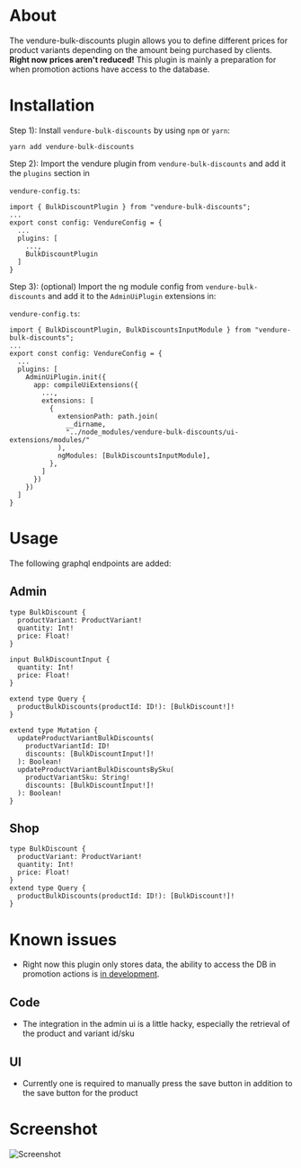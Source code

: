 # About

The vendure-bulk-discounts plugin allows you to define different prices for product variants depending on the amount being purchased by clients. **Right now prices aren't reduced!** This plugin is mainly a preparation for when promotion actions have access to the database.

# Installation

Step 1): Install `vendure-bulk-discounts` by using `npm` or `yarn`:

`yarn add vendure-bulk-discounts`

Step 2): Import the vendure plugin from `vendure-bulk-discounts` and add it the `plugins` section in

`vendure-config.ts`:
	
	import { BulkDiscountPlugin } from "vendure-bulk-discounts";
	...
	export const config: VendureConfig = {
	  ...
	  plugins: [
	    ...,
		BulkDiscountPlugin
	  ]
	}

Step 3): (optional) Import the ng module config from `vendure-bulk-discounts` and add it to the `AdminUiPlugin` extensions in:

`vendure-config.ts`:
    
    import { BulkDiscountPlugin, BulkDiscountsInputModule } from "vendure-bulk-discounts";
	...
	export const config: VendureConfig = {
	  ...
	  plugins: [
	    AdminUiPlugin.init({
		  app: compileUiExtensions({
		    ...,
			extensions: [
			  {
			    extensionPath: path.join(
				  __dirname,
				  "../node_modules/vendure-bulk-discounts/ui-extensions/modules/"
				),
				ngModules: [BulkDiscountsInputModule],
			  },
			]
		  })
		})
	  ]
	}

# Usage

The following graphql endpoints are added:

## Admin

	type BulkDiscount {
	  productVariant: ProductVariant!
	  quantity: Int!
	  price: Float!
	}
	
	input BulkDiscountInput {
	  quantity: Int!
	  price: Float!
	}
    
	extend type Query {
	  productBulkDiscounts(productId: ID!): [BulkDiscount!]!
	}
    
	extend type Mutation {
	  updateProductVariantBulkDiscounts(
	    productVariantId: ID!
	    discounts: [BulkDiscountInput!]!
	  ): Boolean!
	  updateProductVariantBulkDiscountsBySku(
	    productVariantSku: String!
        discounts: [BulkDiscountInput!]!
	  ): Boolean!
	}

## Shop

	type BulkDiscount {
	  productVariant: ProductVariant!
	  quantity: Int!
	  price: Float!
	}
	extend type Query {
	  productBulkDiscounts(productId: ID!): [BulkDiscount!]!
	}

# Known issues

- Right now this plugin only stores data, the ability to access the DB in promotion actions is [in development](https://github.com/vendure-ecommerce/vendure/issues/303).

## Code
- The integration in the admin ui is a little hacky, especially the retrieval of the product and variant id/sku

## UI
- Currently one is required to manually press the save button in addition to the save button for the product

# Screenshot
![Screenshot](https://raw.githubusercontent.com/Tyratox/vendure-bulk-discounts/master/screenshot.png)